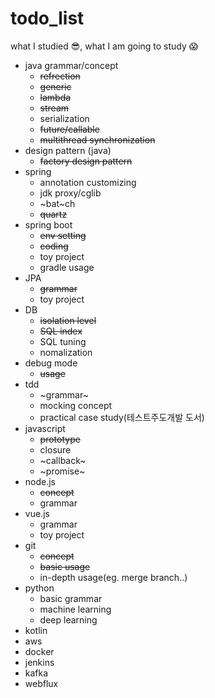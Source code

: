 # todo_list
what I studied :sunglasses:, what I am going to study :scream:


+ java grammar/concept
   - ~~refrection~~
   - ~~generic~~
   - ~~lambda~~
   - ~~stream~~
   - serialization
   - ~~future/callable~~
   - ~~multithread synchronization~~
+ design pattern (java)
   - ~~factory design pattern~~
+ spring 
   - annotation customizing
   - jdk proxy/cglib
   - ~bat~ch
   - ~~quartz~~
+ spring boot
   - ~~env setting~~
   - ~~coding~~
   - toy project
   - gradle usage
+ JPA
   - ~~grammar~~
   - toy project
+ DB 
   - ~~isolation level~~
   - ~~SQL index~~
   - SQL tuning
   - nomalization
+ debug mode
   - ~~usage~~
+ tdd
   - ~grammar~
   - mocking concept
   - practical case study(테스트주도개발 도서)
+ javascript
   - ~~prototype~~
   - closure
   - ~callback~
   - ~promise~
+ node.js
   - ~~concept~~
   - grammar
+ vue.js
   - grammar
   - toy project
+ git 
   - ~~concept~~
   - ~~basic usage~~
   - in-depth usage(eg. merge branch..)
+ python
   - basic grammar
   - machine learning
   - deep learning
+ kotlin
+ aws
+ docker
+ jenkins
+ kafka
+ webflux
